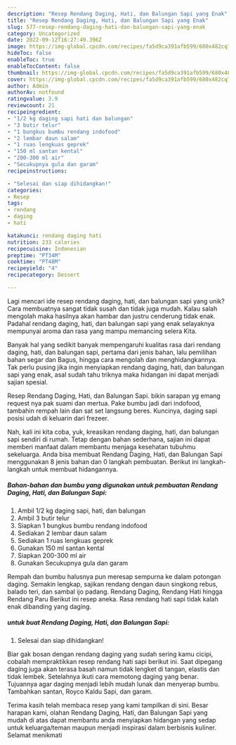 ```yaml
---
description: "Resep Rendang Daging, Hati, dan Balungan Sapi yang Enak"
title: "Resep Rendang Daging, Hati, dan Balungan Sapi yang Enak"
slug: 577-resep-rendang-daging-hati-dan-balungan-sapi-yang-enak
category: Uncategorized
date: 2022-09-12T16:27:49.396Z
image: https://img-global.cpcdn.com/recipes/fa5d9ca391afb599/680x482cq70/rendang-daging-hati-dan-balungan-sapi-foto-resep-utama.jpg
hideToc: false
enableToc: true
enableTocContent: false
thumbnail: https://img-global.cpcdn.com/recipes/fa5d9ca391afb599/680x482cq70/rendang-daging-hati-dan-balungan-sapi-foto-resep-utama.jpg
cover: https://img-global.cpcdn.com/recipes/fa5d9ca391afb599/680x482cq70/rendang-daging-hati-dan-balungan-sapi-foto-resep-utama.jpg
author: Admin
authorAv: notfound
ratingvalue: 3.9
reviewcount: 21
recipeingredient:
- "1/2 kg daging sapi hati dan balungan"
- "3 butir telur"
- "1 bungkus bumbu rendang indofood"
- "2 lembar daun salam"
- "1 ruas lengkuas geprek"
- "150 ml santan kental"
- "200-300 ml air"
- "Secukupnya gula dan garam"
recipeinstructions:

- "Selesai dan siap dihidangkan!"
categories:
- Resep
tags:
- rendang
- daging
- hati

katakunci: rendang daging hati 
nutrition: 233 calories
recipecuisine: Indonesian
preptime: "PT34M"
cooktime: "PT48M"
recipeyield: "4"
recipecategory: Dessert

---
```





Lagi mencari ide resep rendang daging, hati, dan balungan sapi yang unik? Cara membuatnya sangat tidak susah dan tidak juga mudah. Kalau salah mengolah maka hasilnya akan hambar dan justru cenderung tidak enak. Padahal rendang daging, hati, dan balungan sapi yang enak selayaknya mempunyai aroma dan rasa yang mampu memancing selera Kita.





Banyak hal yang sedikit banyak mempengaruhi kualitas rasa dari rendang daging, hati, dan balungan sapi, pertama dari jenis bahan, lalu pemilihan bahan segar dan Bagus, hingga cara mengolah dan menghidangkannya. Tak perlu pusing jika ingin menyiapkan rendang daging, hati, dan balungan sapi yang enak,      asal sudah tahu triknya maka hidangan ini dapat menjadi sajian spesial.














Resep Rendang Daging, Hati, dan Balungan Sapi. bikin sarapan yg emang request nya pak suami dan mertua. Pake bumbu jadi dari indofood, tambahin rempah lain dan sat set langsung beres. Kuncinya, daging sapi posisi udah di keluarin dari frezeer.






Nah, kali ini kita coba, yuk, kreasikan rendang daging, hati, dan balungan sapi sendiri di rumah. Tetap dengan bahan sederhana, sajian ini dapat memberi manfaat dalam membantu menjaga kesehatan tubuhmu sekeluarga. Anda bisa membuat Rendang Daging, Hati, dan Balungan Sapi menggunakan 8 jenis bahan dan 0 langkah pembuatan. Berikut ini langkah-langkah untuk membuat hidangannya.

<!--inarticleads1-->

##### Bahan-bahan dan bumbu yang digunakan untuk pembuatan Rendang Daging, Hati, dan Balungan Sapi:

1. Ambil 1/2 kg daging sapi, hati, dan balungan
1. Ambil 3 butir telur
1. Siapkan 1 bungkus bumbu rendang indofood
1. Sediakan 2 lembar daun salam
1. Sediakan 1 ruas lengkuas geprek
1. Gunakan 150 ml santan kental
1. Siapkan 200-300 ml air
1. Gunakan Secukupnya gula dan garam


Rempah dan bumbu halusnya pun meresap sempurna ke dalam potongan daging. Semakin lengkap, sajikan rendang dengan daun singkong rebus, balado teri, dan sambal ijo padang. Rendang Daging, Rendang Hati hingga Rendang Paru Berikut ini resep aneka. Rasa rendang hati sapi tidak kalah enak dibanding yang daging. 

<!--inarticleads2-->

#####  untuk buat Rendang Daging, Hati, dan Balungan Sapi:


1. Selesai dan siap dihidangkan!

Biar gak bosan dengan rendang daging yang sudah sering kamu cicipi, cobalah mempraktikkan resep rendang hati sapi berikut ini. Saat dipegang daging juga akan terasa basah namun tidak lengket di tangan, elastis dan tidak lembek. Setelahnya ikuti cara memotong daging yang benar. Tujuannya agar daging menjadi lebih mudah lunak dan menyerap bumbu. Tambahkan santan, Royco Kaldu Sapi, dan garam. 

Terima kasih telah membaca resep yang kami tampilkan di sini. Besar harapan kami, olahan Rendang Daging, Hati, dan Balungan Sapi yang mudah di atas dapat membantu anda menyiapkan hidangan yang sedap untuk keluarga/teman maupun menjadi inspirasi dalam berbisnis kuliner. Selamat menikmati
